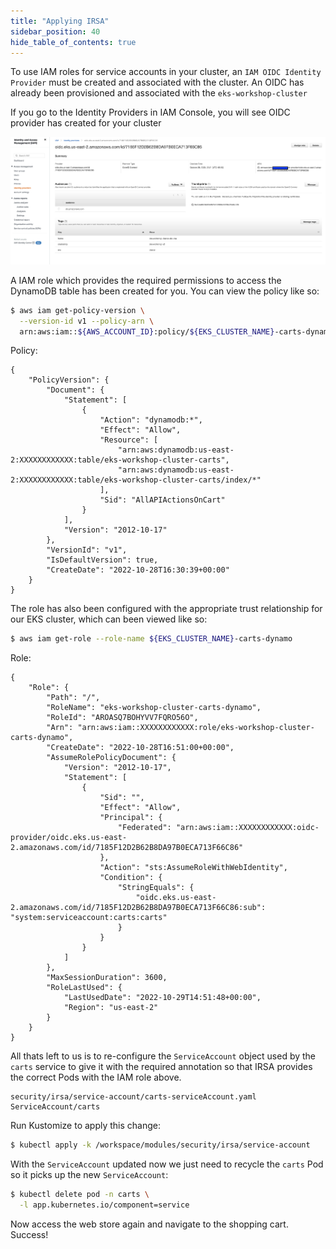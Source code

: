 ```yaml
---
title: "Applying IRSA"
sidebar_position: 40
hide_table_of_contents: true
---
```


 
To use IAM roles for service accounts in your cluster, an `IAM OIDC Identity Provider` must be created and associated with the cluster. An OIDC has already been provisioned and associated with the `eks-workshop-cluster`

If you go to the Identity Providers in IAM Console, you will see OIDC provider has created for your cluster

![IAM OIDC Provider](./assets/oidc.png)

A IAM role which provides the required permissions to access the DynamoDB table has been created for you. You can view the policy like so:

```bash test=false
$ aws iam get-policy-version \
  --version-id v1 --policy-arn \
  arn:aws:iam::${AWS_ACCOUNT_ID}:policy/${EKS_CLUSTER_NAME}-carts-dynamo
```

Policy:

```
{
    "PolicyVersion": {
        "Document": {
            "Statement": [
                {
                    "Action": "dynamodb:*",
                    "Effect": "Allow",
                    "Resource": [
                        "arn:aws:dynamodb:us-east-2:XXXXXXXXXXXX:table/eks-workshop-cluster-carts",
                        "arn:aws:dynamodb:us-east-2:XXXXXXXXXXXX:table/eks-workshop-cluster-carts/index/*"
                    ],
                    "Sid": "AllAPIActionsOnCart"
                }
            ],
            "Version": "2012-10-17"
        },
        "VersionId": "v1",
        "IsDefaultVersion": true,
        "CreateDate": "2022-10-28T16:30:39+00:00"
    }
}
```

The role has also been configured with the appropriate trust relationship for our EKS cluster, which can been viewed like so:

```bash test=false
$ aws iam get-role --role-name ${EKS_CLUSTER_NAME}-carts-dynamo
```
Role:

```
{
    "Role": {
        "Path": "/",
        "RoleName": "eks-workshop-cluster-carts-dynamo",
        "RoleId": "AROASQ7BOHYVV7FQRO56O",
        "Arn": "arn:aws:iam::XXXXXXXXXXXX:role/eks-workshop-cluster-carts-dynamo",
        "CreateDate": "2022-10-28T16:51:00+00:00",
        "AssumeRolePolicyDocument": {
            "Version": "2012-10-17",
            "Statement": [
                {
                    "Sid": "",
                    "Effect": "Allow",
                    "Principal": {
                        "Federated": "arn:aws:iam::XXXXXXXXXXXX:oidc-provider/oidc.eks.us-east-2.amazonaws.com/id/7185F12D2B62B8DA97B0ECA713F66C86"
                    },
                    "Action": "sts:AssumeRoleWithWebIdentity",
                    "Condition": {
                        "StringEquals": {
                            "oidc.eks.us-east-2.amazonaws.com/id/7185F12D2B62B8DA97B0ECA713F66C86:sub": "system:serviceaccount:carts:carts"
                        }
                    }
                }
            ]
        },
        "MaxSessionDuration": 3600,
        "RoleLastUsed": {
            "LastUsedDate": "2022-10-29T14:51:48+00:00",
            "Region": "us-east-2"
        }
    }
}

```
All thats left to us is to re-configure the `ServiceAccount` object used by the `carts` service to give it with the required annotation so that IRSA provides the correct Pods with the IAM role above.

```kustomization
security/irsa/service-account/carts-serviceAccount.yaml
ServiceAccount/carts
```

Run Kustomize to apply this change:

```bash
$ kubectl apply -k /workspace/modules/security/irsa/service-account
```

With the `ServiceAccount` updated now we just need to recycle the `carts` Pod so it picks up the new `ServiceAccount`:

```bash hook=enable-irsa
$ kubectl delete pod -n carts \
  -l app.kubernetes.io/component=service
```

Now access the web store again and navigate to the shopping cart. Success!